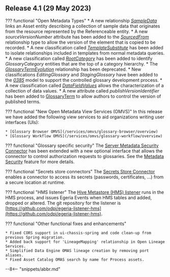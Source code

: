 <!-- SPDX-License-Identifier: CC-BY-4.0 -->
<!-- Copyright Contributors to the Egeria project. -->


## Release 4.1 (29 May 2023)


??? functional "Open Metadata Types"
    * A new relationship [*SampleData*](/types/0/0010-Basic-Model) links an Asset entity describing a collection of sample data that originates from the resource represented by the Referenceable entity.
    * A new *sourceVersionNumber* attribute has been added to the [*SourcedFrom*](/types/0/0011-Managing-Referenceables) relationship type to allow the version of the element that is copied to be recorded.
    * A new classification called [*TemplateSubstitute*](/types/0/0011-Managing-Referenceables) has been added to isolate relationships included in templates from normal metadata queries.
    * A new classification called [*RootCategory*](/types/3/0320-Category-Hierarchy) has been added to identify *GlossaryCategory* entities that are the top of a category hierarchy.
    * The [*GlossaryTermEvolution*](/types/3/0385-Controlled-Glossary-Development) relationship has been deprecated.
    * New classifications *EditingGlossary* and *StagingGlossary* have been added to the [*0385*](/types/3/0385-Controlled-Glossary-Development) model to support the controlled glossary development process.
    * A new classification called [*DataFieldValues*](/types/2/0210-Data-Stores) allows the characterization of a collection of data values.
    * A new attribute called *publishVersionIdentifier* has been added to [GlossaryTerm](/types/3/0330-Terms) to allow authors to control the version of published terms.

??? functional "New Open Metadata View Services (OMVS)"
    In this release we have added the following view services to aid organizations writing user interfaces (UIs):

    * [Glossary Browser OMVS](/services/omvs/glossary-browser/overview)
    * [Glossary Workflow OMVS](/services/omvs/glossary-workflow/overview)

??? functional "Glossary specific security"
    The [Server Metadata Security Connector](/concepts/server-metadata-security-connector) has been extended with a new optional interface that allows the connector to control authorization requests to glossaries.  See the [Metadata Security](/features/metadata-security/overview) feature for more details.

??? functional "Secrets store connectors"
    The [Secrets Store Connector](/concepts/secrets-store-connector) enables a connector to access its secrets (passwords, certificates, ...) from a secure location at runtime.

??? functional "HMS listener"
    The [Hive Metastore (HMS) listener](/connectors/repository/hms/overview/#using-with-the-hive-metastore-listener) runs in the HMS process,
    and issues Egeria Events when HMS tables and added, dropped or altered. The git repository for the listener is [https://github.com/odpi/egeria-listener-hms](https://github.com/odpi/egeria-listener-hms).

??? functional "Other functional fixes and enhancements"

    * Fixed CORS support in ui-chassis-spring and code clean-up from previous Spring migration.
    * Added back support for 'LineageMapping' relationship in Open Lineage Services.
    * Simplified Data Engine OMAS lineage creation by removing port aliases.
    * Fixed Asset Catalog OMAS search by name for Process assets.
    




--8<-- "snippets/abbr.md"
